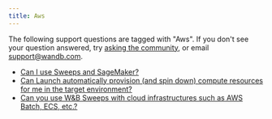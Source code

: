 ```yaml
---
title: Aws 
---
```

The following support questions are tagged with "Aws". If you don't see 
your question answered, try [asking the community](https://community.wandb.ai/), 
or email [support@wandb.com](mailto:support@wandb.com).

- [Can I use Sweeps and SageMaker?](sweeps_sagemaker.md)
- [Can Launch automatically provision (and spin down) compute resources for me in the target environment?](launch_automatically_provision_spin_compute_resources_target_environment.md)
- [Can you use W&B Sweeps with cloud infrastructures such as AWS Batch, ECS, etc.?](sweeps_cloud_infrastructures_such_aws_batch_ecs.md)
